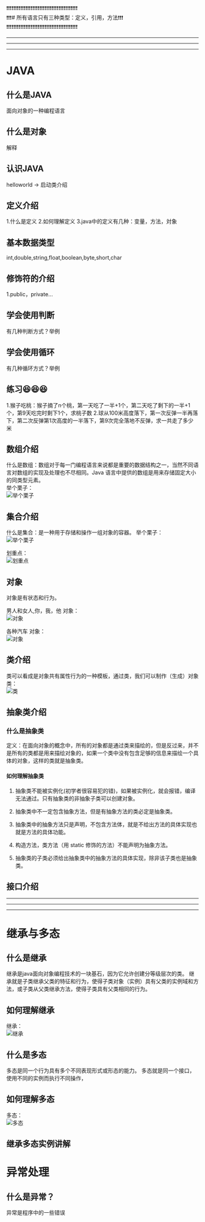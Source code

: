 :exclamation::exclamation::exclamation::exclamation::exclamation::exclamation::exclamation::exclamation::exclamation::exclamation::exclamation::exclamation::exclamation::exclamation::exclamation::exclamation::exclamation::exclamation::exclamation::exclamation::exclamation::exclamation::exclamation::exclamation::exclamation::exclamation::exclamation::exclamation::exclamation::exclamation::exclamation::exclamation::exclamation::exclamation::exclamation::exclamation::exclamation::exclamation::exclamation::exclamation::exclamation:<br/>
:exclamation::exclamation::exclamation:# 所有语言只有三种类型：定义，引用，方法:exclamation::exclamation::exclamation:<br/>
:exclamation::exclamation::exclamation::exclamation::exclamation::exclamation::exclamation::exclamation::exclamation::exclamation::exclamation::exclamation::exclamation::exclamation::exclamation::exclamation::exclamation::exclamation::exclamation::exclamation::exclamation::exclamation::exclamation::exclamation::exclamation::exclamation::exclamation::exclamation::exclamation::exclamation::exclamation::exclamation::exclamation::exclamation::exclamation::exclamation::exclamation::exclamation::exclamation::exclamation::exclamation:<br/>

***
***
***

# JAVA
## 什么是JAVA
  面向对象的一种编程语言

## 什么是对象
  解释

## 认识JAVA
  helloworld → 启动类介绍

## 定义介绍
  1.什么是定义
  2.如何理解定义
  3.java中的定义有几种：变量，方法，対象

## 基本数据类型
  int,double,string,float,boolean,byte,short,char

## 修饰符的介绍
  1.public，private...

## 学会使用判断
  有几种判断方式？举例

## 学会使用循环
  有几种循环方式？举例

## 练习:laughing::laughing::laughing:
  1.猴子吃桃：猴子摘了n个桃，第一天吃了一半+1个，第二天吃了剩下的一半+1个，第9天吃完时剩下1个，求桃子数
  2.球从100米高度落下，第一次反弹一半再落下，第二次反弹第1次高度的一半落下，第9次完全落地不反弹，求一共走了多少米

## 数组介绍
  什么是数组：数组对于每一门编程语言来说都是重要的数据结构之一，当然不同语言对数组的实现及处理也不尽相同。Java 语言中提供的数组是用来存储固定大小的同类型元素。<br/>
  举个栗子：<br/>
  ![举个栗子](https://img.ixintu.com/download/jpg/202001/2e6ec91cbd78b42e39ae3e92556b99d4.jpg!con)

## 集合介绍
  什么是集合：是一种用于存储和操作一组对象的容器。
  举个栗子：<br/>
  ![举个栗子](https://img.ixintu.com/download/jpg/202001/2e6ec91cbd78b42e39ae3e92556b99d4.jpg!con)

  
  划重点：<br/>
  ![划重点](https://img0.baidu.com/it/u=2572663376,3774858131&fm=253&fmt=auto&app=120&f=JPEG)

## 对象
  对象是有状态和行为。

  男人和女人,你，我，他
  对象：<br/>
  ![对象](https://www.runoob.com/wp-content/uploads/2013/12/object-class.jpg)

  各种汽车
  对象：<br/>
  ![对象](https://www.runoob.com/wp-content/uploads/2013/12/class-object2020-10-27.png)


## 类介绍
  类可以看成是对象共有属性行为的一种模板，通过类，我们可以制作（生成）对象
  类：<br/>
  ![类](https://www.runoob.com/wp-content/uploads/2013/12/20210105-java-object-1.png)
  



## 抽象类介绍
 ### 什么是抽象类
   定义：在面向对象的概念中，所有的对象都是通过类来描绘的，但是反过来，并不是所有的类都是用来描绘对象的，如果一个类中没有包含足够的信息来描绘一个具体的对象，这样的类就是抽象类。

 #### 如何理解抽象类



1. 抽象类不能被实例化(初学者很容易犯的错)，如果被实例化，就会报错，编译无法通过。只有抽象类的非抽象子类可以创建对象。

2. 抽象类中不一定包含抽象方法，但是有抽象方法的类必定是抽象类。

3. 抽象类中的抽象方法只是声明，不包含方法体，就是不给出方法的具体实现也就是方法的具体功能。

4. 构造方法，类方法（用 static 修饰的方法）不能声明为抽象方法。

5. 抽象类的子类必须给出抽象类中的抽象方法的具体实现，除非该子类也是抽象类。


    
   

## 接口介绍




***
***
***

# 继承与多态
## 什么是继承
  继承是java面向对象编程技术的一块基石，因为它允许创建分等级层次的类。
  继承就是子类继承父类的特征和行为，使得子类对象（实例）具有父类的实例域和方法，或子类从父类继承方法，使得子类具有父类相同的行为。

## 如何理解继承
  继承：<br/>
  ![[继承](https://images.maxlaw.cn/uploadpic/11956/2022012160907397.jpg)](https://img0.baidu.com/it/u=2237485442,3138627447&fm=253&fmt=auto&app=120&f=JPEG?w=600&h=480)

## 什么是多态
  多态是同一个行为具有多个不同表现形式或形态的能力。
  多态就是同一个接口，使用不同的实例而执行不同操作，

## 如何理解多态
  多态：<br/>
  ![[多态](https://img0.baidu.com/it/u=3463477648,1922037857&fm=253&fmt=auto&app=138&f=JPEG?w=500&h=237)](https://img0.baidu.com/it/u=3463477648,1922037857&fm=253&fmt=auto&app=138&f=JPEG?w=500&h=237)

## 继承多态实例讲解

# 异常处理
## 什么是异常？
  异常是程序中的一些错误

